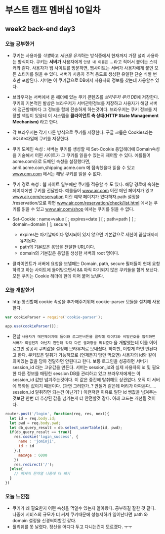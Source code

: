 # 부스트 캠프 멤버십 10일차 

## week2 back-end day3

### 오늘 공부한거 

- 쿠키는 사용자를 *식별*하고 *세션을 유지*하는 방식중에서 현재까지 가장 널리 사용하는 방식이다. 쿠키는 **서버가** 사용자에게 `안녕 내 이름은 …` 라고 적어서 붙이는 스티커와 같다. 사용자가 웹 사이트를 방문하면, 웹사이트는 서버가 사용자에게 붙인 모든 스티커를 읽을 수 있다. 서버가 사용자 추적 용도로 생성한 유일한 단순 식별 번호만 포함된다. 서버는 이 쿠키값으로 DB에서 사용자의 정보를 찾는데 사용할수 있다.

- 브라우저는 서버에서 온 헤더에 있는 쿠키 콘텐츠를 *브라우저 쿠키 DB*에 저장한다. 쿠키의 기본적인 발상은 브라우저가 서버관련정보를 저장하고 사용자가 해당 서버에 접근할때마다 그 정보를 함께 전송하게 하는것이다. 브라우저는 쿠키 정보를 저장할 책임이 있응데 이 시스템을 **클라이언트 측 상태(HTTP State Management Mechanism)** 라고 한다.

- 각 브라우저는 각기 다른 방식으로 쿠키를 저장한다. 구글 크롬은 Cookies라는 SQLite파일에 쿠키를 저장한다. 

- 쿠키 도메인 속성 : 서버는 쿠키를 생성할 때 Set-Cookie 응답헤더에 Domain속성을 기술해서 어떤 사이트가 그 쿠키를 읽을수 있는지 제어할 수 있다. 예를들어 acme.com으로 도메인 속성을 설정했다면, anril.acme.com,shipping.acme.com 에 접속했을때 읽을 수 있고   www.cnn.com 에서는 해당 쿠키를 읽을 수 없다.

- 쿠키 경로 속성 : 웹 사이트 일부에만 쿠키를 적용할 수 도 있다. 해당 경로에 속하는 페이지에만 쿠키를 전달한다. 예를들어 www.air.com 이란 메인 페이지가 있고 www.air.com/reservation 이란 예약 페이지가 있다하자.path 설정을 /reservation/으로 하면 www.air.com/reservation/check/list.html 에서는 쿠키를 읽을 수 있고  www.air.com/shop 에서는 쿠키를 읽을 수 없다. 

- Set-Cookie : name=value [ ; expires=date ] [ ; path=path ] [ ; domain=domain ] [; secure ] 

  - expires는 파기날짜이다 명시되어 있지 않으면 기본값으로 세션이 끝날때까지 유지된다.
  - path의 기본값은 응답을 전달한 URL이다.
  - domain의 기본값은 응답을 생성한 서버의 root 명이다. 

- 클라이언트가 서버에 요청을 보낼때는 Domain, path, secure 필터들이 현재 요청 하려고 하는 사이트에 들어맞으면서 && 아직 파기되지 않은 쿠키들을 함께 보낸다. 모든 쿠키는 Cookie 헤더에 한데 이어 붙어 보낸다. 

  

### 오늘 개발한거 

- http 통신할때 cookie 속성을 추가해주기위해 cookie-parser 모듈을 설치해 사용한다.

```javascript
var cookieParser = require('cookie-parser');

app.use(cookieParser());
```

- 전날 `사용자가 메인페이지에 들어와 로그인버튼을 클릭해 아이디와 비밀번호를 입력하면 서버가 회원인지 아닌지 판단해 각각 다른 결과창을 띄워준다` 을 개발했는데 이를 이어 로그인 성공시 쿠키값을 설정해 브라우저로 보내줬다. 하지만, 이렇게 하면 안된다고 한다. 쿠키값은 탈취가 가능하므로 (언제든지 맘만 먹으면) 사용자의 id와 같이 의미있는 값을 담아 전달하면 안된다고 한다. 보통 로그인을 성공하면 서버가 session_id 라는 고유값을 만든다. 서버는 session_id와 실제 사용자의 id 및 필요한 다른 정보를 매핑한 session DB를 관리하고 있고 브라우저에게는 이 session_id 값만 넘겨주는것이다. 이 값은 중간에 탈취해도 상관없다. 오직 이 서버에 특화된 값이기 때문이다. (과연 그러한가..? 안될거 같은데 머리가 아파온다….. session_id 탈취하면 되는건 아닌가? ) 이런저런 이유로 일단 id 쌩값을 넘겨주는것보단 한번 더 추상된 값을 넘기는게 더 안전할것 같다. 아래 코드는 개선될 것이다.

```javascript
router.post('/login', function(req, res, next){
  let id = req.body.id;
  let pwd = req.body.pwd;
  let db_query_result = db.select_userTable(id, pwd);
  if(db_query_result == true){
    res.cookie('login_success', {
      name : 'jominji',
      id : id
    },{
      maxAge : 6000
    })
    res.redirect('/');
  }else{
    // 메세지 문자열 나중에 다 뺴기 
  }
})
```



### 오늘 느낀점 

- 쿠키가 왜 필요한지 어떤 속성을 먹일수 있는지 알아봤다. 공부하길 잘한 것 같다. 나중에 서비스의 규모가 더 커져  쿠키때문에 성능저하가 일어난다면 path 와 domain 설정을 신경써야할것 같다. 
- 풀리퀘를 못 날렸다. 정신을 어디다 두고 다니는건지 모르겠다. ㅜㅜ
